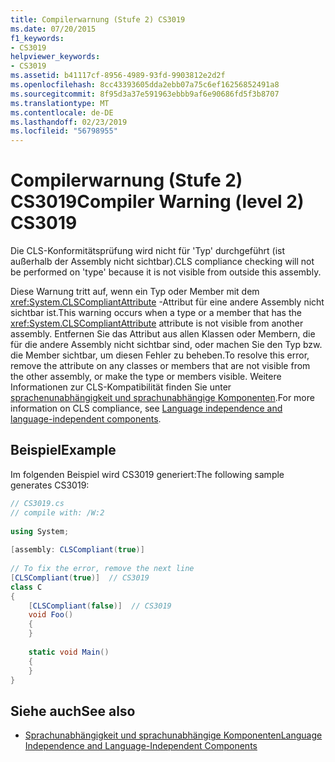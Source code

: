 ```yaml
---
title: Compilerwarnung (Stufe 2) CS3019
ms.date: 07/20/2015
f1_keywords:
- CS3019
helpviewer_keywords:
- CS3019
ms.assetid: b41117cf-8956-4989-93fd-9903812e2d2f
ms.openlocfilehash: 8cc43393605dda2ebb07a75c6ef16256852491a8
ms.sourcegitcommit: 8f95d3a37e591963ebbb9af6e90686fd5f3b8707
ms.translationtype: MT
ms.contentlocale: de-DE
ms.lasthandoff: 02/23/2019
ms.locfileid: "56798955"
---
```

# <a name="compiler-warning-level-2-cs3019"></a><span data-ttu-id="eca13-102">Compilerwarnung (Stufe 2) CS3019</span><span class="sxs-lookup"><span data-stu-id="eca13-102">Compiler Warning (level 2) CS3019</span></span>
<span data-ttu-id="eca13-103">Die CLS-Konformitätsprüfung wird nicht für 'Typ' durchgeführt (ist außerhalb der Assembly nicht sichtbar).</span><span class="sxs-lookup"><span data-stu-id="eca13-103">CLS compliance checking will not be performed on 'type' because it is not visible from outside this assembly.</span></span>  
  
 <span data-ttu-id="eca13-104">Diese Warnung tritt auf, wenn ein Typ oder Member mit dem <xref:System.CLSCompliantAttribute> -Attribut für eine andere Assembly nicht sichtbar ist.</span><span class="sxs-lookup"><span data-stu-id="eca13-104">This warning occurs when a type or a member that has the <xref:System.CLSCompliantAttribute> attribute is not visible from another assembly.</span></span> <span data-ttu-id="eca13-105">Entfernen Sie das Attribut aus allen Klassen oder Membern, die für die andere Assembly nicht sichtbar sind, oder machen Sie den Typ bzw. die Member sichtbar, um diesen Fehler zu beheben.</span><span class="sxs-lookup"><span data-stu-id="eca13-105">To resolve this error, remove the attribute on any classes or members that are not visible from the other assembly, or make the type or members visible.</span></span> <span data-ttu-id="eca13-106">Weitere Informationen zur CLS-Kompatibilität finden Sie unter [sprachenunabhängigkeit und sprachunabhängige Komponenten](../../standard/language-independence.md).</span><span class="sxs-lookup"><span data-stu-id="eca13-106">For more information on CLS compliance, see [Language independence and language-independent components](../../standard/language-independence.md).</span></span>
  
## <a name="example"></a><span data-ttu-id="eca13-107">Beispiel</span><span class="sxs-lookup"><span data-stu-id="eca13-107">Example</span></span>  
 <span data-ttu-id="eca13-108">Im folgenden Beispiel wird CS3019 generiert:</span><span class="sxs-lookup"><span data-stu-id="eca13-108">The following sample generates CS3019:</span></span>  
  
```csharp  
// CS3019.cs  
// compile with: /W:2  
  
using System;  
  
[assembly: CLSCompliant(true)]  
  
// To fix the error, remove the next line  
[CLSCompliant(true)]  // CS3019  
class C  
{  
    [CLSCompliant(false)]  // CS3019  
    void Foo()  
    {  
    }  
  
    static void Main()  
    {  
    }  
}  
```  
  
## <a name="see-also"></a><span data-ttu-id="eca13-109">Siehe auch</span><span class="sxs-lookup"><span data-stu-id="eca13-109">See also</span></span>

- [<span data-ttu-id="eca13-110">Sprachunabhängigkeit und sprachunabhängige Komponenten</span><span class="sxs-lookup"><span data-stu-id="eca13-110">Language Independence and Language-Independent Components</span></span>](../../../docs/standard/language-independence-and-language-independent-components.md)
